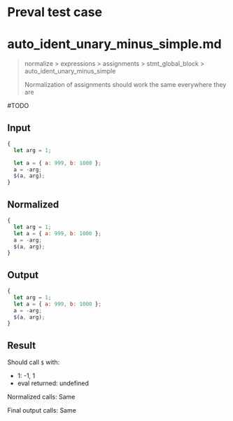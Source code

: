 # Preval test case

# auto_ident_unary_minus_simple.md

> normalize > expressions > assignments > stmt_global_block > auto_ident_unary_minus_simple
>
> Normalization of assignments should work the same everywhere they are

#TODO

## Input

`````js filename=intro
{
  let arg = 1;

  let a = { a: 999, b: 1000 };
  a = -arg;
  $(a, arg);
}
`````

## Normalized

`````js filename=intro
{
  let arg = 1;
  let a = { a: 999, b: 1000 };
  a = -arg;
  $(a, arg);
}
`````

## Output

`````js filename=intro
{
  let arg = 1;
  let a = { a: 999, b: 1000 };
  a = -arg;
  $(a, arg);
}
`````

## Result

Should call `$` with:
 - 1: -1, 1
 - eval returned: undefined

Normalized calls: Same

Final output calls: Same
